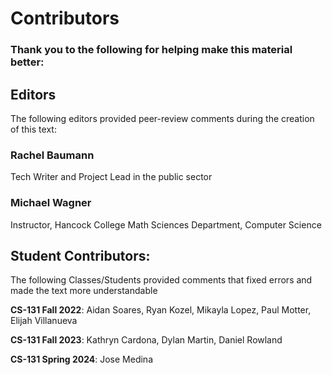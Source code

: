 # Contributors

### Thank you to the following for helping make this material better:

## Editors
The following editors provided peer-review comments during the creation of this text:
### Rachel Baumann
Tech Writer and Project Lead in the public sector

### Michael Wagner
Instructor, Hancock College Math Sciences Department, Computer Science

## Student Contributors:
The following Classes/Students provided comments that fixed errors and made the text more understandable

**CS-131 Fall 2022**: Aidan Soares, Ryan Kozel, Mikayla Lopez, Paul Motter, Elijah Villanueva

**CS-131 Fall 2023**: Kathryn Cardona, Dylan Martin, Daniel Rowland

**CS-131 Spring 2024**: Jose Medina
